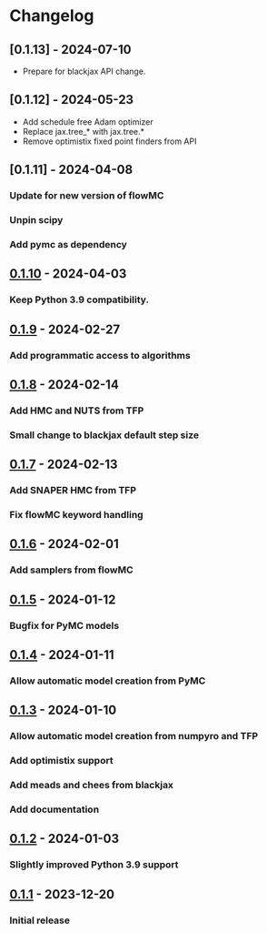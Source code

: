 # Changelog

<!--

Changelog follow the https://keepachangelog.com/ standard (at least the headers)

This allow to:

* auto-parsing release notes during the automated releases from github-action:
  https://github.com/marketplace/actions/pypi-github-auto-release
* Have clickable headers in the rendered markdown

To release a new version (e.g. from `1.0.0` -> `2.0.0`):

* Create a new `# [2.0.0] - YYYY-MM-DD` header and add the current
  `[Unreleased]` notes.
* At the end of the file:
  * Define the new link url:
  `[2.0.0]: https://github.com/jax-ml/bayeux/compare/v1.0.0...v2.0.0`
  * Update the `[Unreleased]` url: `v1.0.0...HEAD` -> `v2.0.0...HEAD`

-->

## [0.1.13] - 2024-07-10

* Prepare for blackjax API change.

## [0.1.12] - 2024-05-23

* Add schedule free Adam optimizer
* Replace jax.tree_* with jax.tree.*
* Remove optimistix fixed point finders from API

## [0.1.11] - 2024-04-08

### Update for new version of flowMC
### Unpin scipy
### Add pymc as dependency

## [0.1.10] - 2024-04-03

### Keep Python 3.9 compatibility.

## [0.1.9] - 2024-02-27

### Add programmatic access to algorithms

## [0.1.8] - 2024-02-14

### Add HMC and NUTS from TFP
### Small change to blackjax default step size

## [0.1.7] - 2024-02-13

### Add SNAPER HMC from TFP
### Fix flowMC keyword handling

## [0.1.6] - 2024-02-01

### Add samplers from flowMC

## [0.1.5] - 2024-01-12

### Bugfix for PyMC models

## [0.1.4] - 2024-01-11

### Allow automatic model creation from PyMC

## [0.1.3] - 2024-01-10

### Allow automatic model creation from numpyro and TFP
### Add optimistix support
### Add meads and chees from blackjax
### Add documentation

## [0.1.2] - 2024-01-03

### Slightly improved Python 3.9 support

## [0.1.1] - 2023-12-20

### Initial release

[Unreleased]: https://github.com/jax-ml/bayeux/compare/v0.1.10...HEAD
[0.1.10]: https://github.com/jax-ml/bayeux/releases/tag/v0.1.10
[0.1.9]: https://github.com/jax-ml/bayeux/releases/tag/v0.1.9
[0.1.8]: https://github.com/jax-ml/bayeux/releases/tag/v0.1.8
[0.1.7]: https://github.com/jax-ml/bayeux/releases/tag/v0.1.7
[0.1.6]: https://github.com/jax-ml/bayeux/releases/tag/v0.1.6
[0.1.5]: https://github.com/jax-ml/bayeux/releases/tag/v0.1.5
[0.1.4]: https://github.com/jax-ml/bayeux/releases/tag/v0.1.4
[0.1.3]: https://github.com/jax-ml/bayeux/releases/tag/v0.1.3
[0.1.2]: https://github.com/jax-ml/bayeux/releases/tag/v0.1.2
[0.1.1]: https://github.com/jax-ml/bayeux/releases/tag/v0.1.1

